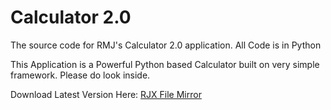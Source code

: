 # Calculator 2.0
The source code for RMJ's Calculator 2.0 application. All Code is in Python

This Application is a Powerful Python based Calculator built on very simple framework. Please do look inside. 

Download Latest Version Here: <a href="https://rjx.har.mybluehost.me/file/calculator.exe">RJX File Mirror</a>
